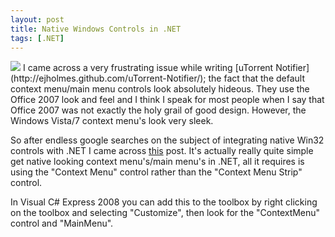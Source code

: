```yaml
---
layout: post
title: Native Windows Controls in .NET
tags: [.NET]
---
```

<img src="http://farm5.static.flickr.com/4067/4492960730_4226e218ab_o.jpg" class="right" />
I came across a very frustrating issue while writing [uTorrent Notifier](http://ejholmes.github.com/uTorrent-Notifier/); the fact that the default context menu/main menu controls look absolutely hideous. They use the Office 2007 look and feel and I think I speak for most people when I say that Office 2007 was not exactly the holy grail of good design. However, the Windows Vista/7 context menu's look very sleek.

So after endless google searches on the subject of integrating native Win32 controls with .NET I came across [this](http://www.codeproject.com/KB/vista/themedvistacontrols.aspx) post. It's actually really quite simple get native looking context menu's/main menu's in .NET, all it requires is using the "Context Menu" control rather than the "Context Menu Strip" control.

In Visual C# Express 2008 you can add this to the toolbox by right clicking on the toolbox and selecting "Customize", then look for the "ContextMenu" control and "MainMenu".

